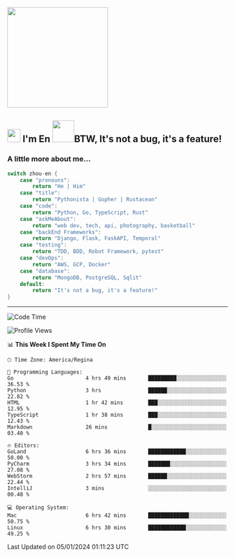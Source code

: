 <img align='center' src="https://media.giphy.com/media/GP1TJJSV4Ys1r64q2A/giphy.gif" width="230">

<h2><img src="https://emojis.slackmojis.com/emojis/images/1531849430/4246/blob-sunglasses.gif?1531849430" width="30"/> I'm En <img src="https://media.giphy.com/media/12oufCB0MyZ1Go/giphy.gif" width="50">BTW, It's not a bug, it's a feature!</h2>


<!-- <img align='right' src="https://media.giphy.com/media/M9gbBd9nbDrOTu1Mqx/giphy.gif" width="230"> -->


### A little more about me... 
<!--
```javascript
const zhou-en = {
    pronouns: "He" | "Him",
    title: "Pythonista" | "Gopher" | "Rustacean",
    code: ["Python", "Go", "Rust", "TypeScript"],
    askMeAbout: ["web dev", "tech", "app dev", "photography"],
    technologies: {
        backEnd: {
            python: ["Django", "Flask", "FaskAPI"],
            go: []
        },
        scraping: ["selenium", "scrapy", "spider"],
        testing: ["Robot Framework"],
        devOps: ["AWS", "Docker", "GCP", "Nginx"],
        databases: ["mongo", "postgresql", "sqlite"],
        misc: ["Firebase", "Heroku"]
    },
    architecture: ["Event Driven Architecture", "Microservices"],
    currentFocus: ["Temporal", "Rust"],
    funFact: "It's not a bug, it's a feature!"
};
```
  -->

```go
switch zhou-en {
    case "pronouns":
        return "He | Him"
    case "title":
        return "Pythonista | Gopher | Rustacean"
    case "code":
        return "Python, Go, TypeScript, Rust"
    case "askMeAbout":
        return "web dev, tech, api, photography, basketball"
    case "backEnd Frameworks":
        return "Django, Flask, FaskAPI, Temporal"
    case "testing":
        return "TDD, BDD, Robot Framework, pytest"
    case "devOps":
        return "AWS, GCP, Docker"
    case "database":
        return "MongoDB, PostgreSQL, Sqlit"
    default:
        return "It's not a bug, it's a feature!"
}
```




---
<!--START_SECTION:waka-->
![Code Time](http://img.shields.io/badge/Code%20Time-1%2C142%20hrs%2056%20mins-blue)

![Profile Views](http://img.shields.io/badge/Profile%20Views-0-blue)

📊 **This Week I Spent My Time On** 

```text
🕑︎ Time Zone: America/Regina

💬 Programming Languages: 
Go                       4 hrs 49 mins       █████████░░░░░░░░░░░░░░░░   36.53 % 
Python                   3 hrs               ██████░░░░░░░░░░░░░░░░░░░   22.82 % 
HTML                     1 hr 42 mins        ███░░░░░░░░░░░░░░░░░░░░░░   12.95 % 
TypeScript               1 hr 38 mins        ███░░░░░░░░░░░░░░░░░░░░░░   12.43 % 
Markdown                 26 mins             █░░░░░░░░░░░░░░░░░░░░░░░░   03.40 % 

🔥 Editors: 
GoLand                   6 hrs 36 mins       ████████████░░░░░░░░░░░░░   50.00 % 
PyCharm                  3 hrs 34 mins       ███████░░░░░░░░░░░░░░░░░░   27.08 % 
WebStorm                 2 hrs 57 mins       ██████░░░░░░░░░░░░░░░░░░░   22.44 % 
IntelliJ                 3 mins              ░░░░░░░░░░░░░░░░░░░░░░░░░   00.48 % 

💻 Operating System: 
Mac                      6 hrs 42 mins       █████████████░░░░░░░░░░░░   50.75 % 
Linux                    6 hrs 30 mins       ████████████░░░░░░░░░░░░░   49.25 % 
```


 Last Updated on 05/01/2024 01:11:23 UTC
<!--END_SECTION:waka-->
